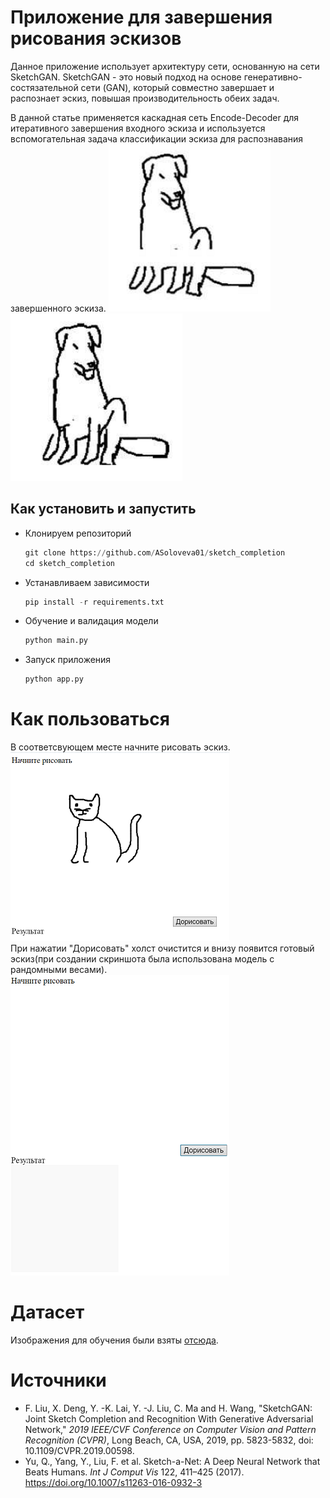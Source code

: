 # Приложение для завершения рисования эскизов
  Данное приложение использует архитектуру сети, основанную на сети SketchGAN. SketchGAN - это новый подход на основе генеративно-состязательной сети (GAN), который совместно завершает и распознает эскиз, повышая производительность обеих задач. 
    
  В данной статье применяется каскадная сеть Encode-Decoder для итеративного завершения входного эскиза и используется вспомогательная задача классификации эскиза для распознавания завершенного эскиза.
![Иллюстрация к проекту](https://github.com/ASoloveva01/sketch_completion/blob/main/corrupted_sketch.png)
![Иллюстрация к проекту](https://github.com/ASoloveva01/sketch_completion/blob/main/completed_sketch.png)
## Как установить и запустить
- Клонируем репозиторий
  ```python
  git clone https://github.com/ASoloveva01/sketch_completion
  cd sketch_completion
  ```
- Устанавливаем зависимости
  ```python
  pip install -r requirements.txt
  ```
- Обучение и валидация модели 
  ```python
  python main.py
  ```
- Запуск приложения
  ```python
  python app.py
  ```
# Как пользоваться
В соответсвующем месте начните рисовать эскиз.  
![Иллюстрация к проекту](https://github.com/ASoloveva01/sketch_completion/blob/main/app.png)  
При нажатии "Дорисовать" холст очистится и внизу появится готовый эскиз(при создании скриншота была использована модель с рандомными весами).  
![Иллюстрация к проекту](https://github.com/ASoloveva01/sketch_completion/blob/main/result.png)  
# Датасет 
Изображения для обучения были взяты <a href="http://cybertron.cg.tu-berlin.de/eitz/projects/classifysketch/">отсюда</a>.
# Источники
- F. Liu, X. Deng, Y. -K. Lai, Y. -J. Liu, C. Ma and H. Wang, "SketchGAN: Joint Sketch Completion and Recognition With Generative Adversarial Network," *2019 IEEE/CVF Conference on Computer Vision and Pattern Recognition (CVPR)*, Long Beach, CA, USA, 2019, pp. 5823-5832, doi: 10.1109/CVPR.2019.00598.
- Yu, Q., Yang, Y., Liu, F. et al. Sketch-a-Net: A Deep Neural Network that Beats Humans. *Int J Comput Vis* 122, 411–425 (2017). https://doi.org/10.1007/s11263-016-0932-3

